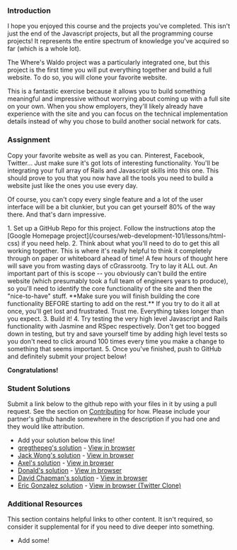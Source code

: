 ### Introduction
I hope you enjoyed this course and the projects you've completed.  This isn't just the end of the Javascript projects, but all the programming course projects!  It represents the entire spectrum of knowledge you've acquired so far (which is a whole lot).

The Where's Waldo project was a particularly integrated one, but this project is the first time you will put everything together and build a full website.  To do so, you will clone your favorite website.

This is a fantastic exercise because it allows you to build something meaningful and impressive without worrying about coming up with a full site on your own.  When you show employers, they'll likely already have experience with the site and you can focus on the technical implementation details instead of why you chose to build another social network for cats.

### Assignment

Copy your favorite website as well as you can.  Pinterest, Facebook, Twitter... Just make sure it's got lots of interesting functionality.  You'll be integrating your full array of Rails and Javascript skills into this one.  This should prove to you that you now have all the tools you need to build a website just like the ones you use every day.

Of course, you can't copy every single feature and a lot of the user interface will be a bit clunkier, but you can get yourself 80% of the way there.  And that's darn impressive.

<div class="lesson-content__panel" markdown="1">
1. Set up a GitHub Repo for this project.  Follow the instructions atop the [Google Homepage project](/courses/web-development-101/lessons/html-css) if you need help.
2. Think about what you'll need to do to get this all working together.  This is where it's really helpful to think it completely through on paper or whiteboard ahead of time!  A few hours of thought here will save you from wasting days of cGrassrootg.  Try to lay it ALL out.  An important part of this is scope -- you obviously can't build the entire website (which presumably took a full team of engineers years to produce), so you'll need to identify the core functionality of the site and then the "nice-to-have" stuff.  **Make sure you will finish building the core functionality BEFORE starting to add on the rest.** If you try to do it all at once, you'll get lost and frustrated.  Trust me.  Everything takes longer than you expect.
3. Build it!
4. Try testing the very high level Javascript and Rails functionality with Jasmine and RSpec respectively.  Don't get too bogged down in testing, but try and save yourself time by adding high level tests so you don't need to click around 100 times every time you make a change to something that seems important.
5. Once you've finished, push to GitHub and definitely submit your project below!

**Congratulations!**
</div>

### Student Solutions
Submit a link below to the github repo with your files in it by using a pull request.  See the section on [Contributing](http://github.com/grassroot-software/grassroot_curriculum/blob/master/contributing.md) for how.  Please include your partner's github handle somewhere in the description if you had one and they would like attribution.

* Add your solution below this line!
* [gregthepeg's solution](https://github.com/gregthepeg4/instagram) - [View in browser](https://insteadgram1.herokuapp.com/users/sign_in)
* [Jack Wong's solution](https://github.com/iamjackslayer/Grassroot-chat) - [View in browser](https://Grassroot-chat.herokuapp.com)
* [Axel's solution](https://github.com/afuh/pinstagram) - [View in browser](http://pinstagram.axelfuhrmann.com)
* [Donald's solution](https://github.com/donaldali/Grassrootbook "Grassrootbook on GitHub") - [View in browser](https://dna-Grassrootbook.herokuapp.com/ "Grassrootbook on Heroku")
* [David Chapman's solution](https://github.com/davidchappy/lesson-scheduler) - [View in browser](http://lesson-scheduler.herokuapp.com/)
* [Eric Gonzalez solution](https://github.com/Twinpair/Acquaintion) - [View in browser (Twitter Clone)](https://acquaintion.herokuapp.com/)


### Additional Resources
This section contains helpful links to other content. It isn't required, so consider it supplemental for if you need to dive deeper into something.

* Add some!
